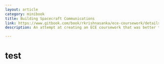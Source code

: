 ```yaml
---
layout: article
category: minibook
title: Building Spacecraft Communications
link: https://www.gitbook.com/book/rkrishnasanka/ece-coursework/details
description: An attempt at creating an ECE coursework that was better than my own undergrad coursework.

---
```

# test

